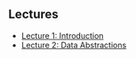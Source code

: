 ## Lectures

* [Lecture 1: Introduction](https://docs.google.com/presentation/d/1-rWYaTpYEeMf76oUEsNAbgk1g6XCX4aG6THausw7RK4/edit?usp=sharing)
* [Lecture 2: Data Abstractions](https://docs.google.com/presentation/d/1oVbo-yyqZ2t__oNo7XHsHFcd6GuyHHE15vTyhwdPgWU/edit?usp=sharing)
